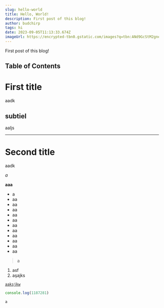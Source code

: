 ```yaml
---
slug: hello-world
title: Hello, World!
description: First post of this blog!
author: budchirp
tags: hi
date: 2023-09-05T11:13:33.674Z
imageUrl: https://encrypted-tbn0.gstatic.com/images?q=tbn:ANd9GcStM2gnexXJimFUwLEMHJN9b7-v1lMoWypa8Q&usqp=CAU
---
```


First post of this blog!

## Table of Contents

# First title

aadk

## subtiel

aaljs

---

# Second title

aadk

_a_

**aaa**

- a
- aa
- aa
- aa
- aa
- aa
- aa
- aa
- aa
- aa
- aa
- aa

> a

1. asf
2. aşajks

[`aaksjkw`](a.com)

```js
console.log(1187281)
```

`a`
